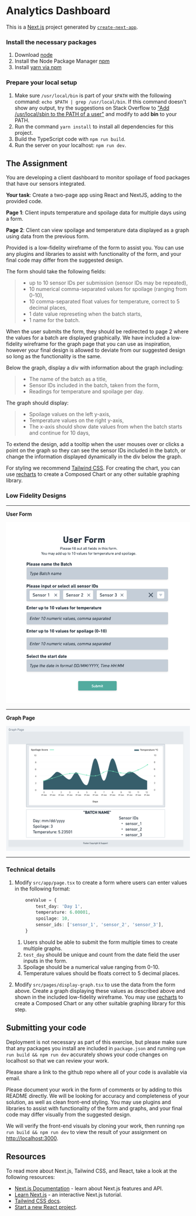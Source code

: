 # Analytics Dashboard

This is a [Next.js](https://nextjs.org/) project generated by [`create-next-app`](https://github.com/vercel/next.js/tree/canary/packages/create-next-app).

### Install the necessary packages

1. Download [node](https://nodejs.org/en/download)
2. Install the Node Package Manager [npm](https://docs.npmjs.com/downloading-and-installing-node-js-and-npm)
3. Install [yarn via npm](https://classic.yarnpkg.com/lang/en/docs/install/#mac-stable)

### Prepare your local setup

1. Make sure `/usr/local/bin` is part of your `$PATH` with the following command: `echo $PATH | grep /usr/local/bin`. If this command doesn't show any output, try the suggestions on Stack Overflow to ["Add /usr/local/sbin to the PATH of a user"](https://superuser.com/questions/595818/add-usr-local-sbin-to-the-path-of-a-user) and modify to add **bin** to your PATH.
2. Run the command `yarn install` to install all dependencies for this project.
3. Build the TypeScript code with `npm run build`.
4. Run the server on your localhost: `npm run dev`.

## The Assignment

You are developing a client dashboard to monitor spoilage of food packages that have our sensors integrated.

**Your task**: Create a two-page app using React and NextJS, adding to the provided code.

**Page 1**: Client inputs temperature and spoilage data for multiple days using a form.

**Page 2**: Client can view spoilage and temperature data displayed as a graph using data from the previous form.

Provided is a low-fidelity wireframe of the form to assist you. You can use any plugins and libraries to assist with functionality of the form, and your final code may differ from the suggested design.

The form should take the following fields:

> * up to 10 sensor IDs per submission (sensor IDs may be repeated),
> * 10 numerical comma-separated values for spoilage (ranging from 0-10),
> * 10 comma-separated float values for temperature, correct to 5 decimal places,
> * 1 date value represeting when the batch starts,
> * 1 name for the batch.

When the user submits the form, they should be redirected to page 2 where the values for a batch are displayed graphically. We have included a low-fidelity wireframe for the graph page that you can use as inspiration, however your final design is allowed to deviate from our suggested design so long as the functionality is the same.

Below the graph, display a div with information about the graph including:

> * The name of the batch as a title,
> * Sensor IDs included in the batch, taken from the form,
> * Readings for temperature and spoilage per day.

The graph should display:

> * Spoilage values on the left y-axis,
> * Temperature values on the right y-axis,
> * The x-axis should show date values from when the batch starts and continue for 10 days,

To extend the design, add a tooltip when the user mouses over or clicks a point on the graph so they can see the sensor IDs included in the batch, or change the information displayed dynamically in the div below the graph.

For styling we recommend [Tailwind CSS](https://tailwindcss.com/docs/installation). For creating the chart, you can use [recharts](https://recharts.org/en-US/examples) to create a Composed Chart or any other suitable graphing library.

### Low Fidelity Designs

---

**User Form**

![User Form](public/lofi-user-form.PNG)

---

**Graph Page**

![Graph Page](public/lofi-graph-page.PNG)

---

### Technical details

1. Modify `src/app/page.tsx` to create a form where users can enter values in the following format:

    ```typescript
        oneValue = {
            test_day: 'Day 1',
            temperature: 6.00001,
            spoilage: 10,
            sensor_ids: ['sensor_1', 'sensor_2', 'sensor_3'],
        }
    ```

   1. Users should be able to submit the form multiple times to create multiple graphs.
   2. `test_day` should be unique and count from the date field the user inputs in the form.
   3. Spoilage should be a numerical value ranging from 0-10.
   4. Temperature values should be floats correct to 5 decimal places.

2. Modify `src/pages/display-graph.tsx` to use the data from the form above. Create a graph displaying these values as described above and shown in the included low-fidelity wireframe. You may use [recharts](https://recharts.org/en-US/examples) to create a Composed Chart or any other suitable graphing library for this step.

## Submitting your code

Deployment is not necessary as part of this exercise, but please make sure that any packages you install are included in `package.json` and running `npm run build && npm run dev` accurately shows your code changes on localhost so that we can review your work.

Please share a link to the github repo where all of your code is available via email.

Please document your work in the form of comments or by adding to this README directly. We will be looking for accuracy and completeness of your solution, as well as clean front-end styling. You may use plugins and libraries to assist with functionality of the form and graphs, and your final code may differ visually from the suggested design.

We will verify the front-end visuals by cloning your work, then running `npm run build && npm run dev` to view the result of your assignment on [http://localhost:3000](http://localhost:3000).

## Resources

To read more about Next.js, Tailwind CSS, and React, take a look at the following resources:

* [Next.js Documentation](https://nextjs.org/docs) - learn about Next.js features and API.
* [Learn Next.js](https://nextjs.org/learn) - an interactive Next.js tutorial.
* [Tailwind CSS docs](https://tailwindcss.com/docs/installation).
* [Start a new React project](https://react.dev/learn/start-a-new-react-project).
